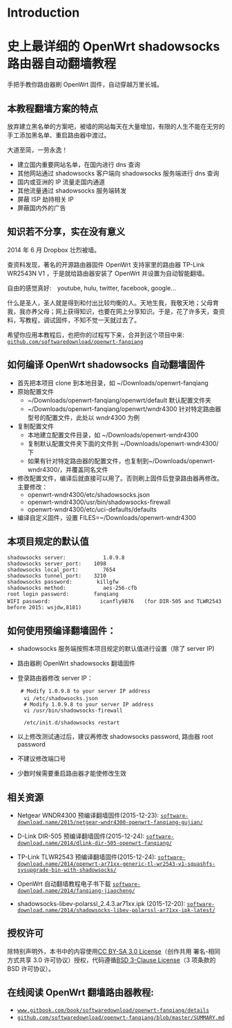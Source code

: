 # Introduction

# 史上最详细的 OpenWrt shadowsocks 路由器自动翻墙教程

手把手教你路由器刷 OpenWrt 固件，自动穿越万里长城。

## 本教程翻墙方案的特点

放弃建立黑名单的方案吧，被墙的网站每天在大量增加，有限的人生不能在无穷的手工添加黑名单、重启路由器中渡过。

大道至简，一劳永逸！

*   建立国内重要网站名单，在国内进行 dns 查询
*   其他网站通过 shadowsocks 客户端向 shadowsocks 服务端进行 dns 查询
*   国内或亚洲的 IP 流量走国内通道
*   其他流量通过 shadowsocks 服务端转发
*   屏蔽 ISP 劫持相关 IP
*   屏蔽国内外的广告

## 知识若不分享，实在没有意义

2014 年 6 月 Dropbox 壮烈被墙。

查资料发现，著名的开源路由器固件 OpenWrt 支持家里的路由器 TP-Link WR2543N V1 ，于是就给路由器安装了 OpenWrt 并设置为自动智能翻墙。

自由的感觉真好:　youtube, hulu, twitter, facebook, google...

什么是圣人，圣人就是得到和付出比较均衡的人。天地生我，我敬天地；父母育我，我亦养父母；网上获得知识，也要在网上分享知识。于是，花了许多天，查资料，写教程，调试固件，不知不觉一天就过去了。

希望你应用本教程后，也把你的过程写下来，合并到这个项目中来:
[`github.com/softwaredownload/openwrt-fanqiang`](https://github.com/softwaredownload/openwrt-fanqiang)

## 如何编译 OpenWrt shadowsocks 自动翻墙固件

*   首先把本项目 clone 到本地目录，如 ~/Downloads/openwrt-fanqiang
*   原始配置文件
    *   ~/Downloads/openwrt-fanqiang/openwrt/default 默认配置文件夹
    *   ~/Downloads/openwrt-fanqiang/openwrt/wndr4300 针对特定路由器型号的配置文件，此处以 wndr4300 为例
*   复制配置文件
    *   本地建立配置文件目录，如 ~/Downloads/openwrt-wndr4300
    *   复制默认配置文件夹下面的文件到 ~/Downloads/openwrt-wndr4300/ 下
    *   如果有针对特定路由器的配置文件，也复制到~/Downloads/openwrt-wndr4300/，并覆盖同名文件
*   修改配置文件，编译后就直接可以用了。否则刷上固件后登录路由器再修改。主要修改：
    *   openwrt-wndr4300/etc/shadowsocks.json
    *   openwrt-wndr4300/usr/bin/shadowsocks-firewall
    *   openwrt-wndr4300/etc/uci-defaults/defaults
*   编译自定义固件，设置 FILES=~/Downloads/openwrt-wndr4300

## 本项目规定的默认值

```
shadowsocks server:            1.0.9.8
shadowsocks server_port:    1098
shadowsocks local_port:        7654
shadowsocks tunnel_port:    3210
shadowsocks password:        killgfw
shadowsocks method:            aes-256-cfb
root login password:        fanqiang
WIFI password:                icanfly9876　　(for DIR-505 and TLWR2543 before 2015: wsjdw,8181) 
```

## 如何使用预编译翻墙固件：

*   shadowsocks 服务端按照本项目规定的默认值进行设置（除了 server IP)
*   路由器刷 OpenWrt shadowsocks 翻墙固件
*   登录路由器修改 server IP：

    ```
     # Modify 1.0.9.8 to your server IP address
      vi /etc/shadowsocks.json    　　　　　　　　　　　　　　　　　　　　　　　　　　　　　　　　　　　　　　　　　
      # Modify 1.0.9.8 to your server IP address
      vi /usr/bin/shadowsocks-firewall

      /etc/init.d/shadowsocks restart 
    ```

*   以上修改测试通过后，建议再修改 shadowsocks password, 路由器 root password
*   不建议修改端口号
*   少数时候需要重启路由器才能使修改生效

## 相关资源

*   Netgear WNDR4300 预编译翻墙固件(2015-12-23):
    [`software-download.name/2015/netgear-wndr4300-openwrt-fanqiang-gujian/`](https://software-download.name/2015/netgear-wndr4300-openwrt-fanqiang-gujian/)

*   D-Link DIR-505 预编译翻墙固件(2015-12-24):
    [`software-download.name/2014/dlink-dir-505-openwrt-fanqiang/`](https://software-download.name/2014/dlink-dir-505-openwrt-fanqiang/)

*   TP-Link TLWR2543 预编译翻墙固件(2015-12-24):
    [`software-download.name/2014/openwrt-ar71xx-generic-tl-wr2543-v1-squashfs-sysupgrade-bin-with-shadowsocks/`](https://software-download.name/2014/openwrt-ar71xx-generic-tl-wr2543-v1-squashfs-sysupgrade-bin-with-shadowsocks/)

*   OpenWrt 自动翻墙教程电子书下载
    [`software-download.name/2014/fanqiang-jiaocheng/`](https://software-download.name/2014/fanqiang-jiaocheng/)

*   shadowsocks-libev-polarssl_2.4.3.ar71xx.ipk (2015-12-20):
    [`software-download.name/2014/shadowsocks-libev-polarssl-ar71xx-ipk-latest/`](https://software-download.name/2014/shadowsocks-libev-polarssl-ar71xx-ipk-latest/)

## 授权许可

除特别声明外，本书中的内容使用[CC BY-SA 3.0 License](http://creativecommons.org/licenses/by-sa/3.0/)（创作共用 署名-相同方式共享 3.0 许可协议）授权，代码遵循[BSD 3-Clause License](https://github.com/softwaredownload/openwrt-fanqiang/blob/master/LICENSE)（3 项条款的 BSD 许可协议）。

## 在线阅读 OpenWrt 翻墙路由器教程:

*   [`www.gitbook.com/book/softwaredownload/openwrt-fanqiang/details`](https://www.gitbook.com/book/softwaredownload/openwrt-fanqiang/details)
*   [`github.com/softwaredownload/openwrt-fanqiang/blob/master/SUMMARY.md`](https://github.com/softwaredownload/openwrt-fanqiang/blob/master/SUMMARY.md)